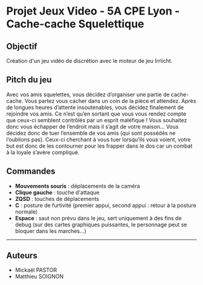 # Projet Jeux Video - 5A CPE Lyon - Cache-cache Squelettique

## Objectif

Création d'un jeu vidéo de discrétion avec le moteur de jeu Irrlicht.  

## Pitch du jeu

Avec vos amis squelettes, vous décidez d’organiser une partie de cache-cache. Vous partez vous cacher dans un coin de la pièce et attendez. Après de longues heures d’attente insoutenables, vous décidez finalement de rejoindre vos amis. Ce n’est qu’en sortant que vous vous rendez compte que ceux-ci semblent contrôlés par un esprit maléfique ! Vous souhaitez donc vous échapper de l’endroit mais il s’agit de votre maison... Vous décidez donc de tuer l’ensemble de vos amis (qui sont possédés ne l’oublions pas). Ceux-ci cherchant à vous tuer lorsqu’ils vous voient, votre but est donc de les contourner pour les frapper dans le dos car un combat à la loyale s’avère compliqué.

## Commandes
- **Mouvements souris** : déplacements de la caméra
- **Clique gauche** : touche d'attaque
- **ZQSD** : touches de déplacements
- **C** : posture de furtivité (premier appui, second appui : retour à la posture normale)
- **Espace** : saut non prévu dans le jeu, sert uniquement à des fins de debug (sur des cartes graphiques puissantes, le personnage peut se bloquer dans les marches...)

----------------------------------------------------------------------

## Auteurs

* Mickaël PASTOR
* Matthieu SOIGNON

